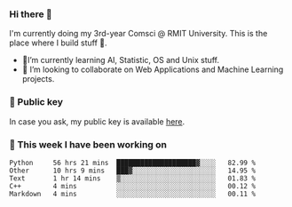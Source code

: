 ### Hi there 👋

I'm currently doing my 3rd-year Comsci @ RMIT University. This is the place where I build stuff 👀. 

- 🌱I’m currently learning AI, Statistic, OS and Unix stuff.
- 👯 I’m looking to collaborate on Web Applications and Machine Learning projects.

### 🔑 Public key

In case you ask, my public key is available [here](https://public.auspham.dev/).

### 📅 This week I have been working on
<!--START_SECTION:waka-->
```text
Python     56 hrs 21 mins  ████████████████████▓░░░░   82.99 % 
Other      10 hrs 9 mins   ███▓░░░░░░░░░░░░░░░░░░░░░   14.95 % 
Text       1 hr 14 mins    ▒░░░░░░░░░░░░░░░░░░░░░░░░   01.83 % 
C++        4 mins          ░░░░░░░░░░░░░░░░░░░░░░░░░   00.12 % 
Markdown   4 mins          ░░░░░░░░░░░░░░░░░░░░░░░░░   00.11 % 
```
<!--END_SECTION:waka-->

<!--
**rockmanvnx6/rockmanvnx6** is a ✨ _special_ ✨ repository because its `README.md` (this file) appears on your GitHub profile.

Here are some ideas to get you started:

- 🔭 I’m currently working on ...
- 🌱 I’m currently learning ...
- 👯 I’m looking to collaborate on ...
- 🤔 I’m looking for help with ...
- 💬 Ask me about ...
- 📫 How to reach me: ...
- 😄 Pronouns: ...
- ⚡ Fun fact: ...
-->
